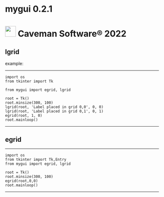 
# mygui 0.2.1

# <img src="https://raw.githubusercontent.com/Caveman-Software/mygui/main/Icon.png" width="35" height="35">  Caveman Software® 2022

## lgrid

example:

---

    import os
    from tkinter import Tk

    from mygui import egrid, lgrid

    root = Tk()
    root.minsize(300, 100)
    lgrid(root, 'Label placed in grid 0,0', 0, 0)
    lgrid(root, 'Label placed in grid 0,1', 0, 1)
    egrid(root, 1, 0)
    root.mainloop()
---

## egrid

---

    import os
    from tkinter import Tk,Entry
    from mygui import egrid, lgrid

    root = Tk()
    root.minsize(300, 100)
    egrid(root,0,0)
    root.mainloop()

---
